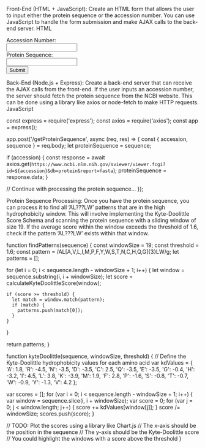 Front-End (HTML + JavaScript): Create an HTML form that allows the user to input either the protein sequence or the accession number. You can use JavaScript to handle the form submission and make AJAX calls to the back-end server.
HTML

<form id="proteinForm">
  <label for="accession">Accession Number:</label><br>
  <input type="text" id="accession" name="accession"><br>
  <label for="sequence">Protein Sequence:</label><br>
  <input type="text" id="sequence" name="sequence"><br>
  <input type="submit" value="Submit">
</form>

Back-End (Node.js + Express): Create a back-end server that can receive the AJAX calls from the front-end. If the user inputs an accession number, the server should fetch the protein sequence from the NCBI website. This can be done using a library like axios or node-fetch to make HTTP requests.
JavaScript

const express = require('express');
const axios = require('axios');
const app = express();

app.post('/getProteinSequence', async (req, res) => {
  const { accession, sequence } = req.body;
  let proteinSequence = sequence;

  if (accession) {
    const response = await axios.get(`https://www.ncbi.nlm.nih.gov/sviewer/viewer.fcgi?id=${accession}&db=protein&report=fasta`);
    proteinSequence = response.data;
  }

  // Continue with processing the protein sequence...
});

Protein Sequence Processing: Once you have the protein sequence, you can process it to find all ‘AL???LW’ patterns that are in the high hydrophobicity window. This will involve implementing the Kyte-Doolittle Score Schema and scanning the protein sequence with a sliding window of size 19. If the average score within the window exceeds the threshold of 1.6, check if the pattern ‘AL???LW’ exists within that window.


function findPatterns(sequence) {
  const windowSize = 19;
  const threshold = 1.6;
  const pattern = /AL[A,V,L,I,M,P,F,Y,W,S,T,N,C,H,Q,G]{3}LW/g;
  let patterns = [];

  for (let i = 0; i < sequence.length - windowSize + 1; i++) {
    let window = sequence.substring(i, i + windowSize);
    let score = calculateKyteDoolittleScore(window);

    if (score >= threshold) {
      let match = window.match(pattern);
      if (match) {
        patterns.push(match[0]);
      }
    }
  }

  return patterns;
}

function kyteDoolittle(sequence, windowSize, threshold) {
  // Define the Kyte-Doolittle hydrophobicity values for each amino acid
  var kdValues = {
    'A': 1.8, 'R': -4.5, 'N': -3.5, 'D': -3.5, 'C': 2.5,
    'Q': -3.5, 'E': -3.5, 'G': -0.4, 'H': -3.2, 'I': 4.5,
    'L': 3.8, 'K': -3.9, 'M': 1.9, 'F': 2.8, 'P': -1.6,
    'S': -0.8, 'T': -0.7, 'W': -0.9, 'Y': -1.3, 'V': 4.2
  };

  var scores = [];
  for (var i = 0; i < sequence.length - windowSize + 1; i++) {
    var window = sequence.slice(i, i + windowSize);
    var score = 0;
    for (var j = 0; j < window.length; j++) {
      score += kdValues[window[j]];
    }
    score /= windowSize;
    scores.push(score);
  }

  // TODO: Plot the scores using a library like Chart.js
  // The x-axis should be the position in the sequence
  // The y-axis should be the Kyte-Doolittle score
  // You could highlight the windows with a score above the threshold
}
